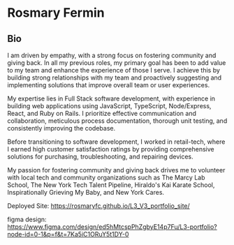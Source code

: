 # Rosmary Fermin

## Bio 
I am driven by empathy, with a strong focus on fostering community and giving back. In all my previous roles, my primary goal has been to add value to my team and enhance the experience of those I serve. I achieve this by building strong relationships with my team and proactively suggesting and implementing solutions that improve overall team or user experiences.​

My expertise lies in Full Stack software development, with experience in building web applications using JavaScript, TypeScript, Node/Express, React, and Ruby on Rails. I prioritize effective communication and collaboration, meticulous process documentation, thorough unit testing, and consistently improving the codebase.

Before transitioning to software development, I worked in retail-tech, where I earned high customer satisfaction ratings by providing comprehensive solutions for purchasing, troubleshooting, and repairing devices.

My passion for fostering community and giving back drives me to volunteer with local tech and community organizations such as The Marcy Lab School, The New York Tech Talent Pipeline, Hiraldo's Kai Karate School, Inspirationally Grieving My Baby, and New York Cares.

Deployed Site: https://rosmaryfc.github.io/L3_V3_portfolio_site/

figma design: https://www.figma.com/design/ed5hMtcspPhZgbyE14p7Fu/L3-portfolio?node-id=0-1&p=f&t=7Ka5iC1ORuY5t1DY-0